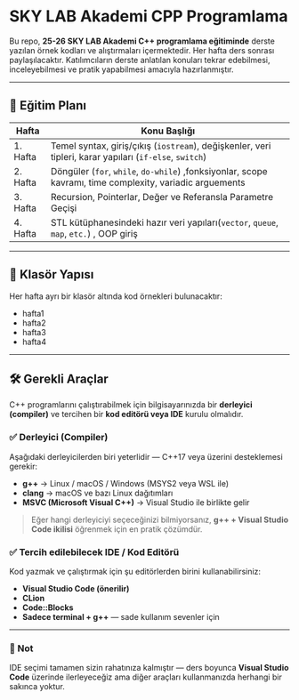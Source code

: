 # SKY LAB Akademi CPP Programlama
Bu repo, **25-26 SKY LAB Akademi C++ programlama eğitiminde** derste yazılan örnek kodları ve alıştırmaları içermektedir. Her hafta ders sonrası paylaşılacaktır. Katılımcıların derste anlatılan konuları tekrar edebilmesi, inceleyebilmesi ve pratik yapabilmesi amacıyla hazırlanmıştır.

---

## 📅 Eğitim Planı

| Hafta | Konu Başlığı |
|-------|---------------|
| 1. Hafta | Temel syntax, giriş/çıkış (`iostream`), değişkenler, veri tipleri, karar yapıları (`if-else`, `switch`) |
| 2. Hafta | Döngüler (`for`, `while`, `do-while`) ,fonksiyonlar, scope kavramı, time complexity, variadic arguements|
| 3. Hafta | Recursion, Pointerlar, Değer ve Referansla Parametre Geçişi |
| 4. Hafta | STL kütüphanesindeki hazır veri yapıları(`vector`, `queue`, `map`, `etc.`)  , OOP giriş|

---

## 📁 Klasör Yapısı

Her hafta ayrı bir klasör altında kod örnekleri bulunacaktır:
- hafta1
- hafta2
- hafta3
- hafta4

---
## 🛠 Gerekli Araçlar

C++ programlarını çalıştırabilmek için bilgisayarınızda bir **derleyici (compiler)** ve tercihen bir **kod editörü veya IDE** kurulu olmalıdır.

### ✅ Derleyici (Compiler)
Aşağıdaki derleyicilerden biri yeterlidir — C++17 veya üzerini desteklemesi gerekir:
- **g++** → Linux / macOS / Windows (MSYS2 veya WSL ile)
- **clang** → macOS ve bazı Linux dağıtımları
- **MSVC (Microsoft Visual C++)** → Visual Studio ile birlikte gelir
> Eğer hangi derleyiciyi seçeceğinizi bilmiyorsanız, **g++ + Visual Studio Code ikilisi** öğrenmek için en pratik çözümdür.

### ✅ Tercih edilebilecek IDE / Kod Editörü
Kod yazmak ve çalıştırmak için şu editörlerden birini kullanabilirsiniz:

- **Visual Studio Code (önerilir)** 
- **CLion** 
- **Code::Blocks** 
- **Sadece terminal + g++** — sade kullanım sevenler için 

---

### 🎯 Not
IDE seçimi tamamen sizin rahatınıza kalmıştır — ders boyunca **Visual Studio Code** üzerinde ilerleyeceğiz ama diğer araçları kullanmanızda herhangi bir sakınca yoktur.
